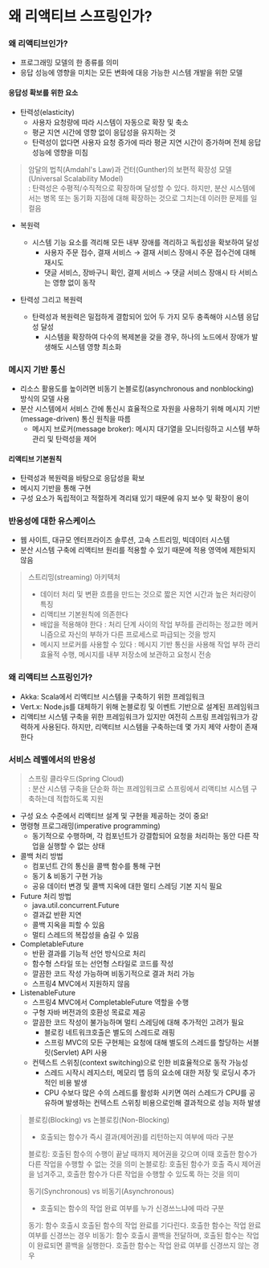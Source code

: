 # 왜 리액티브 스프링인가?
### 왜 리액티브인가?
* 프로그래밍 모델의 한 종류를 의미
* 응답 성능에 영향을 미치는 모든 변화에 대응 가능한 시스템 개발을 위한 모델

#### 응답성 확보를 위한 요소
* 탄력성(elasticity)
    * 사용자 요청량에 따라 시스템이 자동으로 확장 및 축소
    * 평균 지연 시간에 영향 없이 응답성을 유지하는 것 
    * 탄력성이 없다면 사용자 요청 증가에 따라 평균 지연 시간이 증가하며 전체 응답 성능에 영향을 미침
       
> 암달의 법칙(Amdahl's Law)과 건터(Gunther)의 보편적 확장성 모델(Universal Scalability Model)  
> : 탄력성은 수평적/수직적으로 확장하며 달성할 수 있다. 하지만, 분산 시스템에서는 병목 또는 동기화 지점에 대해 확장하는 것으로 그치는데 이러한 문제를 일컬음
   
* 복원력
    * 시스템 기능 요소를 격리해 모든 내부 장애를 격리하고 독립성을 확보하여 달성
        * 사용자 주문 접수, 결재 서비스 → 결재 서비스 장애시 주문 접수건에 대해 재시도
        * 댓글 서비스, 장바구니 확인, 결제 서비스 → 댓글 서비스 장애시 타 서비스는 영향 없이 동작

* 탄력성 그리고 복원력
    * 탄력성과 복원력은 밀접하게 결합되어 있어 두 가지 모두 충족해야 시스템 응답성 달성
        * 시스템을 확장하여 다수의 복제본을 갖을 경우, 하나의 노드에서 장애가 발생해도 시스템 영향 최소화
       
### 메시지 기반 통신
* 리소스 활용도를 높이려면 비동기 논블로킹(asynchronous and nonblocking) 방식의 모델 사용
* 분산 시스템에서 서비스 간에 통신시 효율적으로 자원을 사용하기 위해 메시지 기반(message-driven) 통신 원칙을 따름
    * 메시지 브로커(message broker): 메시지 대기열을 모니터링하고 시스템 부하 관리 및 탄력성을 제어

#### 리액티브 기본원칙
* 탄력성과 복원력을 바탕으로 응답성을 확보 
* 메시지 기반을 통해 구현
* 구성 요소가 독립적이고 적절하게 격리돼 있기 때문에 유지 보수 및 확장이 용이

### 반응성에 대한 유스케이스
* 웹 사이트, 대규모 엔터프라이즈 솔루션, 고속 스트리밍, 빅데이터 시스템
* 분산 시스템 구축에 리액티브 원리를 적용할 수 있기 때문에 적용 영역에 제한되지 않음

> 스트리밍(streaming) 아키텍처
> * 데이터 처리 및 변환 흐름을 만드는 것으로 짧은 지연 시간과 높은 처리량이 특징
> * 리액티브 기본원칙에 의존한다 
> * 배압을 적용해야 한다 
>   : 처리 단계 사이의 작업 부하를 관리하는 정교한 메커니즘으로 자신의 부하가 다른 프로세스로 파급되는 것을 방지
> * 메시지 브로커를 사용할 수 있다
>   : 메시지 기반 통신을 사용해 작업 부하 관리 효율적 수행, 메시지를 내부 저장소에 보관하고 요청시 전송

### 왜 리액티브 스프링인가? 
* Akka: Scala에서 리액티브 시스템을 구축하기 위한 프레임워크 
* Vert.x: Node.js를 대체하기 위해 논블로킹 및 이벤트 기반으로 설계된 프레임워크
* 리액티브 시스템 구축을 위한 프레임워크가 있지만 여전히 스프링 프레임워크가 강력하게 사용된다. 하지만, 리액티브 시스템을 구축하는데 몇 가지 제약 사항이 존재한다
  
### 서비스 레벨에서의 반응성
> 스프링 클라우드(Spring Cloud)  
> : 분산 시스템 구축을 단순화 하는 프레임워크로 스프링에서 리액티브 시스템 구축하는데 적합하도록 지원 

* 구성 요소 수준에서 리액티브 설계 및 구현을 제공하는 것이 중요!
* 명령형 프로그래밍(imperative programming)
    * 동기적으로 수행하며, 각 컴포넌트가 강결합되어 요청을 처리하는 동안 다른 작업을 실행할 수 없는 상태 
* 콜백 처리 방법
    * 컴포넌트 간의 통신을 콜백 함수를 통해 구현
    * 동기 & 비동기 구현 가능
    * 공유 데이터 변경 및 콜백 지옥에 대한 멀티 스레딩 기본 지식 필요 
* Future 처리 방법
    * java.util.concurrent.Future
    * 결과값 반환 지연
    * 콜백 지옥을 피할 수 있음
    * 멀티 스레드의 복잡성을 숨길 수 있음 
* CompletableFuture
    * 반환 결과를 기능적 선언 방식으로 처리
    * 함수형 스타일 또는 선언형 스타일로 코드를 작성
    * 깔끔한 코드 작성 가능하며 비동기적으로 결과 처리 가능 
    * 스프링4 MVC에서 지원하지 않음
* ListenableFuture
    * 스프링4 MVC에서 CompletableFuture 역할을 수행 
    * 구형 자바 버전과의 호환성 목료로 제공
    * 깔끔한 코드 작성이 불가능하며 멀티 스레딩에 대해 추가적인 고려가 필요
        * 블로킹 네트워크호출은 별도의 스레드로 래핑
        * 스프링 MVC의 모든 구현체는 요청에 대해 별도의 스레드를 할당하는 서블릿(Servlet) API 사용 
    * 컨텍스트 스위칭(context switching)으로 인한 비효율적으로 동작 가능성
        * 스레드 시작시 레지스터, 메모리 맵 등의 요소에 대한 저장 및 로딩시 추가적인 비용 발생 
        * CPU 수보다 많은 수의 스레드를 활성화 시키면 여러 스레드가 CPU를 공유하며 발생하는 컨텍스트 스위칭 비용으로인해 결과적으로 성능 저하 발생

> 블로킹(Blocking) vs 논블로킹(Non-Blocking) 
> * 호출되는 함수가 즉시 결과(제어권)를 리턴하는지 여부에 따라 구분
> 
> 블로킹: 호출된 함수의 수행이 끝날 때까지 제어권을 갖으며 이때 호출한 함수가 다른 작업을 수행할 수 없는 것을 의미
> 논블로킹: 호출된 함수가 호출 즉시 제어권을 넘겨주고, 호출한 함수가 다른 작업을 수행할 수 있도록 하는 것을 의미
> 
> 동기(Synchronous) vs 비동기(Asynchronous)
> * 호출되는 함수의 작업 완료 여부를 누가 신경쓰느냐에 따라 구분
>
> 동기: 함수 호출시 호출된 함수의 작업 완료를 기다린다. 호출한 함수는 작업 완료 여부를 신경쓰는 경우
> 비동기: 함수 호출시 콜백을 전달하며, 호출된 함수는 작업이 완료되면 콜백을 실행한다. 호출한 함수는 작업 완료 여부를 신경쓰지 않는 경우

